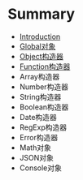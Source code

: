 # Summary

* [Introduction](README.md)
* [Global对象](lib/global.md)
* [Object构造器](lib/object.md)
* [Function构造器](lib/function.md)
* Array构造器
* Number构造器
* String构造器
* Boolean构造器
* Date构造器
* RegExp构造器
* Error构造器
* Math对象
* JSON对象
* Console对象

